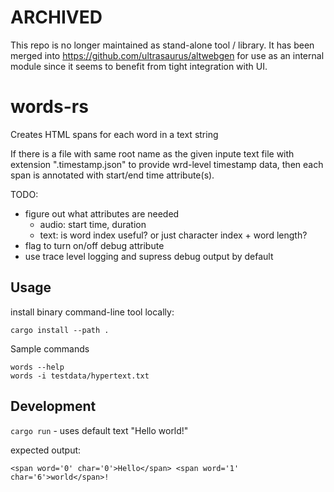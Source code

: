 # ARCHIVED

This repo is no longer maintained as stand-alone tool / library.
It has been merged into https://github.com/ultrasaurus/altwebgen for use
as an internal module since it seems to benefit from tight integration with UI.



# words-rs

Creates HTML spans for each word in a text string

If there is a file with same root name as the given inpute text file with extension ".timestamp.json" to provide wrd-level timestamp data, then each span is annotated with start/end time attribute(s).


TODO:
- figure out what attributes are needed
  - audio: start time, duration
  - text: is word index useful? or just character index + word length?
- flag to turn on/off debug attribute
- use trace level logging and supress debug output by default

## Usage
install binary command-line tool locally:
```
cargo install --path .
```

Sample commands
```
words --help
words -i testdata/hypertext.txt
```

## Development

`cargo run` - uses default text "Hello world!"

expected output:
```
<span word='0' char='0'>Hello</span> <span word='1' char='6'>world</span>!
```